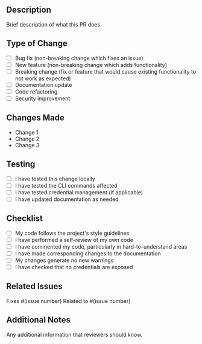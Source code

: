 ## Description
Brief description of what this PR does.

## Type of Change
- [ ] Bug fix (non-breaking change which fixes an issue)
- [ ] New feature (non-breaking change which adds functionality)
- [ ] Breaking change (fix or feature that would cause existing functionality to not work as expected)
- [ ] Documentation update
- [ ] Code refactoring
- [ ] Security improvement

## Changes Made
- Change 1
- Change 2
- Change 3

## Testing
- [ ] I have tested this change locally
- [ ] I have tested the CLI commands affected
- [ ] I have tested credential management (if applicable)
- [ ] I have updated documentation as needed

## Checklist
- [ ] My code follows the project's style guidelines
- [ ] I have performed a self-review of my own code
- [ ] I have commented my code, particularly in hard-to-understand areas
- [ ] I have made corresponding changes to the documentation
- [ ] My changes generate no new warnings
- [ ] I have checked that no credentials are exposed

## Related Issues
Fixes #(issue number)
Related to #(issue number)

## Additional Notes
Any additional information that reviewers should know.
